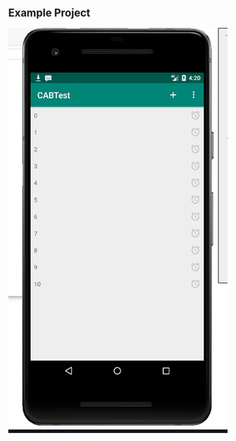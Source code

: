 ## Example Project

![Example](https://github.com/Etc3tera/android-contextual-action-bar-example/blob/master/example.gif)
